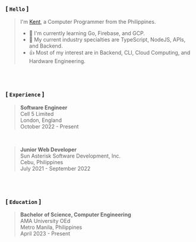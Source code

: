 ### [ `Hello` ]
> I'm [Kent](https://github.com/kentlouisetonino), a Computer Programmer from the Philippines.
> - 🎯 I'm currently learning Go, Firebase, and GCP.
> - 🧠 My current industry specialties are TypeScript, NodeJS, APIs, and Backend.
> - 👍 Most of my interest are in Backend, CLI, Cloud Computing, and Hardware Engineering.

<br />
<br />

### [ `Experience` ]
> **Software Engineer** <br />
> Cell 5 Limited <br />
> London, England <br />
> October 2022 - Present

<br />

> **Junior Web Developer** <br />
> Sun Asterisk Software Development, Inc. <br />
> Cebu, Philippines <br />
> July 2021 - September 2022

<br />
<br />

### [ `Education` ]
> **Bachelor of Science, Computer Engineering** <br />
> AMA University OEd <br />
> Metro Manila, Philippines <br />
> April 2023 - Present
